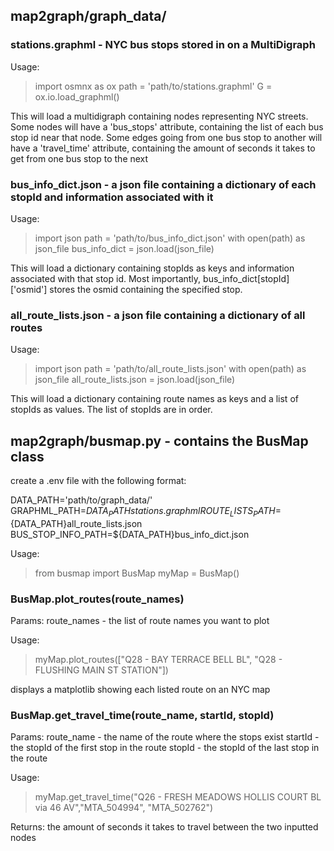 

## map2graph/graph_data/

### stations.graphml - NYC bus stops stored in on a MultiDigraph
Usage:
> import osmnx as ox
> path = 'path/to/stations.graphml'
> G = ox.io.load_graphml()

This will load a multidigraph containing nodes representing NYC streets. Some nodes will have a 'bus_stops' attribute, containing the list of each bus stop id near that node. Some edges going from one bus stop to another will have a 'travel_time' attribute, containing the amount of seconds it takes to get from one bus stop to the next

### bus_info_dict.json - a json file containing a dictionary of each stopId and information associated with it
Usage:
> import json
> path = 'path/to/bus_info_dict.json'
> with open(path) as json_file
>   bus_info_dict = json.load(json_file)

This will load a dictionary containing stopIds as keys and information associated with that stop id. Most importantly, bus_info_dict[stopId]['osmid'] stores the osmid containing the specified stop. 

### all_route_lists.json - a json file containing a dictionary of all routes
Usage:
> import json
> path = 'path/to/all_route_lists.json'
> with open(path) as json_file
>   all_route_lists.json = json.load(json_file)

This will load a dictionary containing route names as keys and a list of stopIds as values. The list of stopIds are in order. 

## map2graph/busmap.py - contains the BusMap class

create a .env file with the following format:

  DATA_PATH='path/to/graph_data/'
  GRAPHML_PATH=${DATA_PATH}stations.graphml
  ROUTE_LISTS_PATH=${DATA_PATH}all_route_lists.json
  BUS_STOP_INFO_PATH=${DATA_PATH}bus_info_dict.json

Usage: 
> from busmap import BusMap
> myMap = BusMap()

### BusMap.plot_routes(route_names)

Params: 
  route_names - the list of route names you want to plot

Usage:
> myMap.plot_routes(["Q28 - BAY TERRACE BELL BL", "Q28 - FLUSHING MAIN ST STATION"])

displays a matplotlib showing each listed route on an NYC map

### BusMap.get_travel_time(route_name, startId, stopId)

Params:
  route_name - the name of the route where the stops exist
  startId - the stopId of the first stop in the route
  stopId - the stopId of the last stop in the route

Usage:
> myMap.get_travel_time("Q26 - FRESH MEADOWS HOLLIS COURT BL via 46 AV","MTA_504994", "MTA_502762")

Returns:
  the amount of seconds it takes to travel between the two inputted nodes
